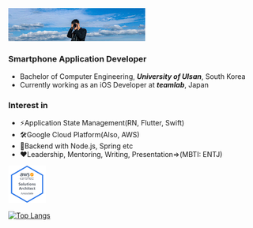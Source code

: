 <img src="./background.jpg" width="55%" height="55%">


### Smartphone Application Developer
- Bachelor of Computer Engineering, ***University of Ulsan***, South Korea
- Currently working as an iOS Developer at ***teamlab***, Japan

### Interest in
- ⚡Application State Management(RN, Flutter, Swift)
- 🛠️Google Cloud Platform(Also, AWS)
- 🚀Backend with Node.js, Spring etc
- ❤️Leadership, Mentoring, Writing, Presentation=>(MBTI: ENTJ)

<img src="./aws-certified-solutions-architect-associate.png" width="15%" height="15%">
                                                                                 
[![Top Langs](https://github-readme-stats.vercel.app/api/top-langs/?username=sidongmen&layout=compact)](https://github.com/sidongmen/github-readme-stats)
